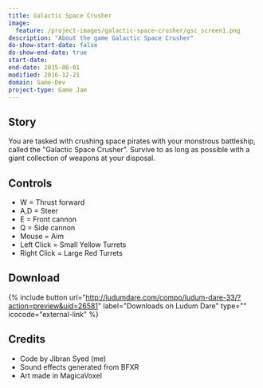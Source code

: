 ```yaml
---
title: Galactic Space Crusher
image:
  feature: /project-images/galactic-space-crusher/gsc_screen1.png
description: "About the game Galactic Space Crusher"
do-show-start-date: false
do-show-end-date: true
start-date:
end-date: 2015-08-01
modified: 2016-12-21
domain: Game-Dev
project-type: Game Jam
---
```


## Story

You are tasked with crushing space pirates with your monstrous battleship, called the "Galactic Space Crusher". Survive to as long as possible with a giant collection of weapons at your disposal.


## Controls

 - W = Thrust forward
 - A,D = Steer
 - E = Front cannon
 - Q = Side cannon
 - Mouse = Aim
 - Left Click = Small Yellow Turrets
 - Right Click = Large Red Turrets


## Download

{% include button url="http://ludumdare.com/compo/ludum-dare-33/?action=preview&uid=26581" label="Downloads on Ludum Dare" type="" icocode="external-link" %}

## Credits

 - Code by Jibran Syed (me)
 - Sound effects generated from BFXR
 - Art made in MagicaVoxel
